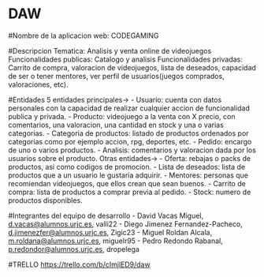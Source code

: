 # DAW

#Nombre de la aplicacion web: CODEGAMING

#Descripcion
	Tematica: Analisis y venta online de videojuegos
	Funcionalidades publicas: Catalogo y analisis
	Funcionalidades privadas: Carrito de compra, valoracion de videojuegos, lista de deseados, capacidad de ser o tener mentores, ver perfil de usuarios(juegos comprados, valoraciones, etc).

#Entidades
5 entidades principales->
	- Usuario: cuenta con datos personales con la capacidad de realizar cualquier accion de funcionalidad publica y privada.
	- Producto: videojuego a la venta con X precio, con comentarios, una valoracion, una cantidad en stock y una o varias categorias.
	- Categoria de productos: listado de productos ordenados por categorias como por ejemplo accion, rpg, deportes, etc.
	- Pedido: encargo de uno o varios productos.
	- Analisis: comentarios y valoracion dada por los usuarios sobre el producto.
Otras entidades->
	- Oferta: rebajas o packs de productos, asi como codigos de promocion.
	- Lista de deseados: lista de productos que a un usuario le gustaria adquirir.
	- Mentores: personas que recomiendan videojuegos, que ellos crean que sean buenos.
	- Carrito de compra: lista de productos a comprar previa al pedido.
	- Stock: numero de productos disponibles.

#Integrantes del equipo de desarrollo
	- David Vacas Miguel, d.vacas@alumnos.urjc.es, valli22
	- Diego Jimenez Fernandez-Pacheco, d.jimenezfer@alumnos.urjc.es, Zigic23
	- Miguel Roldan Alcala, m.roldana@alumnos.urjc.es, miguelr95
	- Pedro Redondo Rabanal, p.redondor@alumnos.urjc.es, dropelega

#TRELLO
https://trello.com/b/cImjlED9/daw
